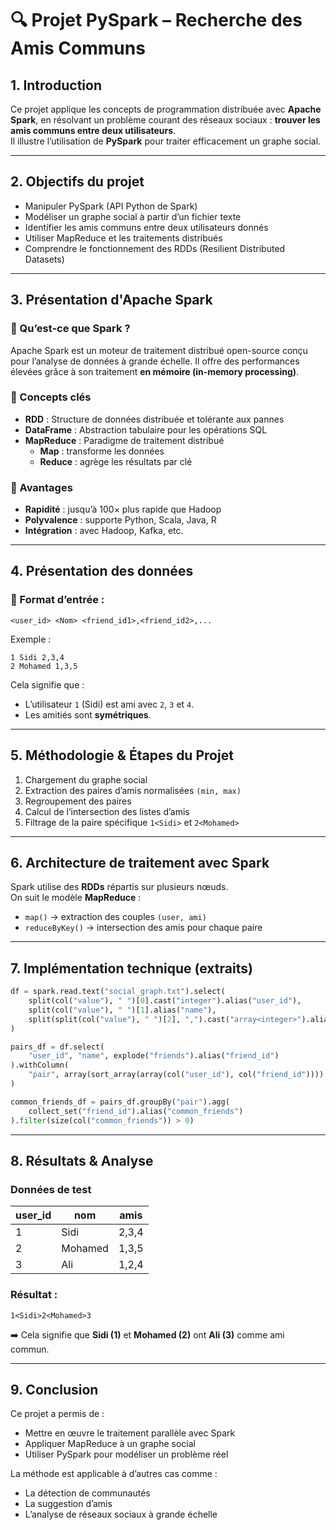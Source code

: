# 🔍 Projet PySpark – Recherche des Amis Communs

## 1. Introduction

Ce projet applique les concepts de programmation distribuée avec **Apache Spark**, en résolvant un problème courant des réseaux sociaux : **trouver les amis communs entre deux utilisateurs**.  
Il illustre l’utilisation de **PySpark** pour traiter efficacement un graphe social.

---

## 2. Objectifs du projet

- Manipuler PySpark (API Python de Spark)
- Modéliser un graphe social à partir d’un fichier texte
- Identifier les amis communs entre deux utilisateurs donnés
- Utiliser MapReduce et les traitements distribués
- Comprendre le fonctionnement des RDDs (Resilient Distributed Datasets)

---

## 3. Présentation d'Apache Spark

### 🔷 Qu’est-ce que Spark ?

Apache Spark est un moteur de traitement distribué open-source conçu pour l’analyse de données à grande échelle. Il offre des performances élevées grâce à son traitement **en mémoire (in-memory processing)**.

### 🔷 Concepts clés

- **RDD** : Structure de données distribuée et tolérante aux pannes
- **DataFrame** : Abstraction tabulaire pour les opérations SQL
- **MapReduce** : Paradigme de traitement distribué
  - **Map** : transforme les données
  - **Reduce** : agrège les résultats par clé

### 🔷 Avantages

- **Rapidité** : jusqu’à 100× plus rapide que Hadoop
- **Polyvalence** : supporte Python, Scala, Java, R
- **Intégration** : avec Hadoop, Kafka, etc.

---

## 4. Présentation des données

### 🔹 Format d’entrée :

```
<user_id> <Nom> <friend_id1>,<friend_id2>,...
```

Exemple :
```
1 Sidi 2,3,4
2 Mohamed 1,3,5
```

Cela signifie que :
- L’utilisateur `1` (Sidi) est ami avec `2`, `3` et `4`.
- Les amitiés sont **symétriques**.

---

## 5. Méthodologie & Étapes du Projet

1. Chargement du graphe social
2. Extraction des paires d’amis normalisées `(min, max)`
3. Regroupement des paires
4. Calcul de l’intersection des listes d’amis
5. Filtrage de la paire spécifique `1<Sidi>` et `2<Mohamed>`

---

## 6. Architecture de traitement avec Spark

Spark utilise des **RDDs** répartis sur plusieurs nœuds.  
On suit le modèle **MapReduce** :

- `map()` → extraction des couples `(user, ami)`
- `reduceByKey()` → intersection des amis pour chaque paire

---

## 7. Implémentation technique (extraits)

```python
df = spark.read.text("social_graph.txt").select(
    split(col("value"), " ")[0].cast("integer").alias("user_id"),
    split(col("value"), " ")[1].alias("name"),
    split(split(col("value"), " ")[2], ",").cast("array<integer>").alias("friends")
)

pairs_df = df.select(
    "user_id", "name", explode("friends").alias("friend_id")
).withColumn(
    "pair", array(sort_array(array(col("user_id"), col("friend_id"))))
)

common_friends_df = pairs_df.groupBy("pair").agg(
    collect_set("friend_id").alias("common_friends")
).filter(size(col("common_friends")) > 0)
```

---

## 8. Résultats & Analyse

### Données de test

| user_id | nom     | amis     |
|---------|---------|----------|
| 1       | Sidi    | 2,3,4    |
| 2       | Mohamed | 1,3,5    |
| 3       | Ali     | 1,2,4    |

### Résultat :

```
1<Sidi>2<Mohamed>3
```

➡️ Cela signifie que **Sidi (1)** et **Mohamed (2)** ont **Ali (3)** comme ami commun.

---

## 9. Conclusion

Ce projet a permis de :

- Mettre en œuvre le traitement parallèle avec Spark
- Appliquer MapReduce à un graphe social
- Utiliser PySpark pour modéliser un problème réel

La méthode est applicable à d’autres cas comme :
- La détection de communautés
- La suggestion d’amis
- L’analyse de réseaux sociaux à grande échelle
